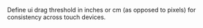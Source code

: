 Define ui drag threshold in inches or cm (as opposed to pixels) for consistency across touch devices.
